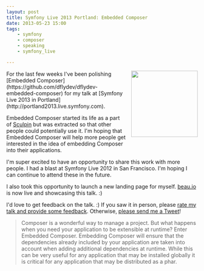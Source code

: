 ```yaml
---
layout: post
title: Symfony Live 2013 Portland: Embedded Composer
date: 2013-05-23 15:00
tags:
    - symfony
    - composer
    - speaking
    - symfony_live

---
```


<img src="{{ app.url }}/images/sfl_portland.png" align="right" style="margin-left: 1em; margin-bottom: 1em; width: 175px; heigh: auto;">
For the last few weeks I've been polishing [Embedded Composer](https://github.com/dflydev/dflydev-embedded-composer) for my talk at [Symfony Live 2013 in Portland](http://portland2013.live.symfony.com).

Embedded Composer started its life as a part of [Sculpin](https://sculpin.io) but was extracted so that other people could potentially use it. I'm hoping that Embedded Composer will help more people get interested in the idea of embedding Composer into their applications.

I'm super excited to have an opportunity to share this work with more people. I had a blast at Symfony Live 2012 in San Francisco. I'm hoping I can continue to attend these in the future.

I also took this opportunity to launch a new landing page for myself. [beau.io](https://beau.io) is now live and showcasing this talk. :)

I'd love to get feedback on the talk. :) If you saw it in person, please [rate my talk and provide some feedback](https://joind.in/8667). Otherwise, [please send me a Tweet](https://twitter.com/beausimensen)!


> Composer is a wonderful way to manage a project. But what happens
> when you need your application to be extensible at runtime? Enter
> Embedded Composer. Embedding Composer will ensure that the
> dependencies already included by your application are taken
> into account when adding additional dependencies at runtime. While
> this can be very useful for any application that may be installed
> globally it is critical for any application that may be distributed
> as a phar.

<script async class="speakerdeck-embed" data-id="e30331a0a5a7013000c042db8da5a4ed" data-ratio="1.33333333333333" src="//speakerdeck.com/assets/embed.js"></script>